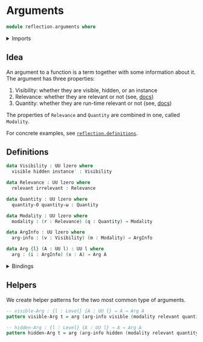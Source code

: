 # Arguments

```agda
module reflection.arguments where
```

<details><summary>Imports</summary>

```agda
open import elementary-number-theory.addition-integers
open import elementary-number-theory.natural-numbers

open import foundation.booleans
open import foundation.cartesian-product-types
open import foundation.identity-types
open import foundation.unit-type
open import foundation.universe-levels

open import foundation-core.dependent-pair-types

open import lists.lists

open import primitive-types.characters
open import primitive-types.floats
open import primitive-types.machine-integers
open import primitive-types.strings

open import reflection.fixity
open import reflection.metavariables
open import reflection.names
```

</details>

## Idea

An argument to a function is a term together with some information about it. The
argument has three properties:

1. Visibility: whether they are visible, hidden, or an instance
2. Relevance: whether they are relevant or not (see,
   [docs](https://agda.readthedocs.io/en/latest/language/irrelevance.html))
3. Quantity: whether they are run-time relevant or not (see,
   [docs](https://agda.readthedocs.io/en/latest/language/runtime-irrelevance.html))

The properties of `Relevance` and `Quantity` are combined in one, called
`Modality`.

For concrete examples, see [`reflection.definitions`](reflection.definitions).

## Definitions

```agda
data Visibility : UU lzero where
  visible hidden instance′ : Visibility

data Relevance : UU lzero where
  relevant irrelevant : Relevance

data Quantity : UU lzero where
  quantity-0 quantity-ω : Quantity

data Modality : UU lzero where
  modality : (r : Relevance) (q : Quantity) → Modality

data ArgInfo : UU lzero where
  arg-info : (v : Visibility) (m : Modality) → ArgInfo

data Arg {l} (A : UU l) : UU l where
  arg : (i : ArgInfo) (x : A) → Arg A
```

<details><summary>Bindings</summary>

```agda
{-# BUILTIN HIDING   Visibility #-}
{-# BUILTIN VISIBLE  visible    #-}
{-# BUILTIN HIDDEN   hidden     #-}
{-# BUILTIN INSTANCE instance′  #-}

{-# BUILTIN RELEVANCE  Relevance  #-}
{-# BUILTIN RELEVANT   relevant   #-}
{-# BUILTIN IRRELEVANT irrelevant #-}

{-# BUILTIN QUANTITY   Quantity   #-}
{-# BUILTIN QUANTITY-0 quantity-0 #-}
{-# BUILTIN QUANTITY-ω quantity-ω #-}

{-# BUILTIN MODALITY             Modality #-}
{-# BUILTIN MODALITY-CONSTRUCTOR modality #-}

{-# BUILTIN ARGINFO    ArgInfo  #-}
{-# BUILTIN ARGARGINFO arg-info #-}

{-# BUILTIN ARG        Arg      #-}
{-# BUILTIN ARGARG     arg      #-}
```

</details>

## Helpers

We create helper patterns for the two most common type of arguments.

```agda
-- visible-Arg : {l : Level} {A : UU l} → A → Arg A
pattern visible-Arg t = arg (arg-info visible (modality relevant quantity-ω)) t

-- hidden-Arg : {l : Level} {A : UU l} → A → Arg A
pattern hidden-Arg t = arg (arg-info hidden (modality relevant quantity-ω)) t
```
